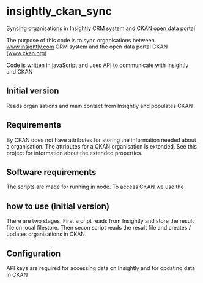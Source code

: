# insightly_ckan_sync
Syncing organisations in Insightly CRM system and CKAN open data portal


The purpose of this code is to sync organisations between www.insightly.com CRM system and the open data portal CKAN (www.ckan.org)

Code is written in javaScript and uses API to communicate with Insightly and CKAN

## Initial version
Reads organisations and main contact from Insightly and populates CKAN

## Requirements
By CKAN does not have attributes for storing the information needed about a organisation. The attributes for a CKAN organisation is extended. See this project for information about the extended properties. <link>

## Software requirements
The scripts are made for running in node. To access CKAN we use the <ckan-node-pacage>


## how to use (initial version)
There are two stages. First srcript reads from Insightly and store the result file on local filestore. Then secon script reads the result file and creates / updates organisations in CKAN.


## Configuration
API keys are required for accessing data on Insightly and for opdating data in CKAN
